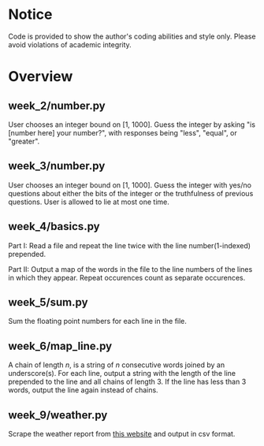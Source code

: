 # Notice
Code is provided to show the author's coding abilities and style only. Please avoid violations of academic integrity.

# Overview
## week_2/number.py
User chooses an integer bound on [1, 1000]. Guess the integer by asking "is [number here] your number?", with responses being "less", "equal", or "greater".
## week_3/number.py
User chooses an integer bound on [1, 1000]. Guess the integer with yes/no questions about either the bits of the integer or the truthfulness of previous questions. User is allowed to lie at most one time.
## week_4/basics.py
Part I: Read a file and repeat the line twice with the line number(1-indexed) prepended.

Part II: Output a map of the words in the file to the line numbers of the lines in which they appear. Repeat occurences count as separate occurences.
## week_5/sum.py
Sum the floating point numbers for each line in the file.
## week_6/map_line.py
A chain of length *n*, is a string of *n* consecutive words joined by an underscore(s). For each line, output a string with the length of the line prepended to the line and all chains of length 3. If the line has less than 3 words, output the line again instead of chains.
## week_9/weather.py
Scrape the weather report from [this website](https://weather.com/weather/tenday/l/New+York+NY+USNY0996:1:US) and output in csv format.
